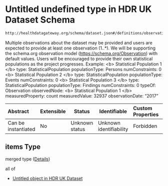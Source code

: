 # Untitled undefined type in HDR UK Dataset Schema

```txt
http://healthdatagateway.org/schema/dataset.json#/definitions/observations/properties/observation/items
```

Multiple observations about the dataset may be provided and users are expected to provide at least one observation (1..\*). We will be supporting the schema.org observation model (<https://schema.org/Observation>) with default values. Users will be encouraged to provide their own statistical populations as the project progresses. Example: &lt;b> Statistical Population 1 &lt;/b> type: StatisticalPopulation populationType: Persons numConstraints: 0 &lt;b> Statistical Population 2 &lt;/b> type: StatisticalPopulation populationType: Events numConstraints: 0 &lt;b> Statistical Population 3 &lt;/b> type: StatisticalPopulation populationType: Findings numConstraints: 0 typeOf: Observation observedNode: &lt;b> Statistical Population 1 &lt;/b> measuredProperty: count measuredValue: 32937 observationDate: “2017”


| Abstract            | Extensible | Status         | Identifiable            | Custom Properties | Additional Properties | Access Restrictions | Defined In                                                                 |
| :------------------ | ---------- | -------------- | ----------------------- | :---------------- | --------------------- | ------------------- | -------------------------------------------------------------------------- |
| Can be instantiated | No         | Unknown status | Unknown identifiability | Forbidden         | Allowed               | none                | [dataset.schema.json\*](../out/dataset.schema.json "open original schema") |

## items Type

merged type ([Details](dataset-definitions-observations-properties-observation-items.md))

all of

-   [Untitled object in HDR UK Dataset](dataset-definitions-observation.md "check type definition")
